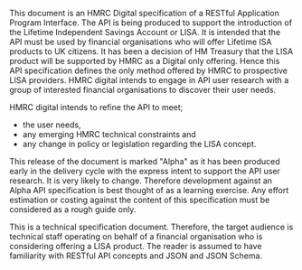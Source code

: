 This document is an HMRC Digital specification of a RESTful Application Program Interface.
The API is being produced to support the introduction of the Lifetime Independent Savings Account
or LISA.  It is intended that the API must be used by financial organisations who will offer
Lifetime ISA products to UK citizens.  It has been a decision of HM Treasury that the LISA product
will be supported by HMRC as a Digital only offering.  Hence this API specification defines the
only method offered by HMRC to prospective LISA providers.
HMRC digital intends to engage in API user research with a group of interested financial organisations
to discover their user needs.  

HMRC digital intends to refine the API to meet;
* the user needs,
* any emerging HMRC technical constraints and
* any change in policy or legislation regarding the LISA concept.

This release of the document is marked "Alpha" as it has been produced early in the delivery cycle
with the express intent to support the API user research.  It is very likely to change.  Therefore
development against an Alpha API specification is best thought of as a learning exercise.   Any
effort estimation or costing against the content of this specification must be considered as a
rough guide only.

This is a technical specification document.  Therefore, the target audience is technical staff
operating on behalf of a financial organisation who is considering offering a LISA product.  The
reader is assumed to have familiarity with RESTful API concepts and JSON and JSON Schema.
